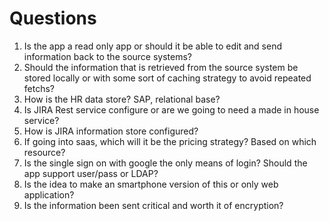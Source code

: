 # Questions
1. Is the app a read only app or should it be able to edit and send information back to the source systems?
2. Should the information that is retrieved from the source system be stored locally or with some sort of caching strategy to avoid repeated fetchs?
3. How is the HR data store? SAP, relational base?
4. Is JIRA Rest service configure or are we going to need a made in house service?
5. How is JIRA information store configured?
6. If going into saas, which will it be the pricing strategy? Based on which resource?
7. Is the single sign on with google the only means of login? Should the app support user/pass or LDAP?
8. Is the idea to make an smartphone version of this or only web application?
9. Is the information been sent critical and worth it of encryption? 